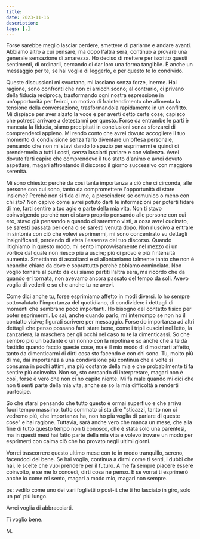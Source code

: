 ```yaml
---
title: 
date: 2023-11-16 
description: 
tags: [.]
---
```


 Forse sarebbe meglio lasciar perdere, smettere di parlarne e andare avanti. Abbiamo altro a cui pensare, ma dopo l'altra sera, continuo a provare una generale sensazione di amarezza. Ho deciso di mettere per iscritto questi sentimenti, di ordinarli, cercando di dar loro una forma tangibile. È anche un messaggio per te, se hai voglia di leggerlo, e per questo te lo condivido.

Queste discussioni mi svuotano, mi lasciano senza forze, inerme. Hai ragione, sono confronti che non ci arricchiscono; al contrario, ci privano della fiducia reciproca, trasformando ogni nostra espressione in un'opportunità per ferirci, un motivo di fraintendimento che alimenta la tensione della conversazione, trasformandola rapidamente in un conflitto. Mi dispiace per aver alzato la voce e per averti detto certe cose; capisco che potresti arrivare a detestarmi per questo. Forse da entrambe le parti è mancata la fiducia, siamo precipitati in conclusioni senza sforzarci di comprenderci appieno. Mi rendo conto che avrei dovuto accogliere il tuo momento di condivisione senza farlo diventare un'offesa personale, pensando che non mi stavi dando lo spazio per esprimermi e quindi di prendermelo a tutti i costi, senza lasciarti parlare e con violenza. Avrei dovuto farti capire che comprendevo il tuo stato d'animo e avrei dovuto aspettare, magari affrontando il discorso il giorno successivo con maggiore serenità.

Mi sono chiesto: perché da così tanta importanza a ciò che ci circonda, alle persone con cui sono, tanto da compromettere l'opportunità di stare insieme? Perché non si fida di me, a prescindere se comunico o meno con chi sto? Non capivo come avrei potuto darti le informazioni per poterti fidare di me, farti sentire a tuo agio e parte della mia vita. Non ti stavo coinvolgendo perché non ci stavo proprio pensando alle persone con cui ero, stavo già pensando a quando ci saremmo visti, a cosa avrei cucinato, se saresti passata per cena o se saresti venuta dopo. Non riuscivo a entrare in sintonia con ciò che volevi esprimermi, mi sono concentrato su dettagli insignificanti, perdendo di vista l'essenza del tuo discorso. Quando litighiamo in questo modo, mi sento improvvisamente nel mezzo di un vortice dal quale non riesco più a uscire; più ci provo e più l'intensità aumenta. Smettiamo di ascoltarci e ci allontaniamo talmente tanto che non è neanche chiaro da dove e soprattutto perché abbiamo cominciato. Non voglio tornare al punto da cui siamo partiti l'altra sera, ma ricordo che da quando eri tornata, non avevamo ancora passato del tempo da soli. Avevo voglia di vederti e so che anche tu ne avevi.

Come dici anche tu, forse esprimiamo affetto in modi diversi. Io ho sempre sottovalutato l'importanza del quotidiano, di condividere i dettagli di momenti che sembrano poco importanti. Ho bisogno del contatto fisico per poter esprimermi. Lo sai, anche quando parlo, mi interrompo se non ho il contatto visivo; figurati scrivere per messaggio. Forse do importanza ad altri dettagli che penso possano farti stare bene, come i tripli cuscini nel letto, la zanzariera, la maschera per gli occhi nel caso tu te la dimenticassi. So che sembro più un badante o un nonno con la nipotina e so anche che a te dà fastidio quando faccio queste cose, ma è il mio modo di dimostrarti affetto, tanto da dimenticarmi di dirti cosa sto facendo e con chi sono. Tu, molto più di me, dai importanza a una condivisione più continua che a volte si consuma in pochi attimi, ma più costante della mia e che probabilmente ti fa sentire più coinvolta. Non so, sto cercando di interpretare, magari non è così, forse è vero che non ci ho capito niente. Mi fa male quando mi dici che non ti senti parte della mia vita, anche se so la mia difficoltà a renderti partecipe.

So che starai pensando che tutto questo è ormai superfluo e che arriva fuori tempo massimo, tutto sommato ci sta dire "sticazzi, tanto non ci vedremo più, che importanza ha, non ho più voglia di parlare di queste cose" e hai ragione. Tuttavia, sarà anche vero che manca un mese, che alla fine di tutto questo tempo non ti conosco, che è stata solo una parentesi, ma in questi mesi hai fatto parte della mia vita e volevo trovare un modo per esprimerti con calma ciò che ho provato negli ultimi giorni.

Vorrei trascorrere questo ultimo mese con te in modo tranquillo, sereno, facendoci del bene. Se hai voglia, continua a dirmi come ti senti, i dubbi che hai, le scelte che vuoi prendere per il futuro. A me fa sempre piacere essere coinvolto, e se me lo concedi, dirti cosa ne penso. E se vorrai ti esprimerò anche io come mi sento, magari a modo mio, magari non sempre.

ps: vedilo come uno dei vari foglietti o post-it che ti ho lasciato in giro, solo un po' più lungo.

Avrei voglia di abbracciarti. 

Ti voglio bene.

M.





